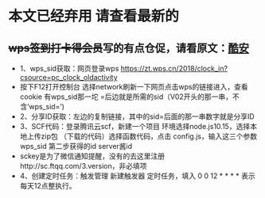 # 本文已经弃用 请查看最新的
## ~~wps签到打卡得会员~~写的有点仓促，请看原文：[酷安](https://www.coolapk.com/feed/18644146?shareKey=NjAyZTVmM2FhZWY4NWVmNzJhYTE~&shareUid=2751597&shareFrom=com.coolapk.market_9.63)
- 1、wps_sid获取：网页登录wps  https://zt.wps.cn/2018/clock_in?csource=pc_clock_oldactivity
- 按下F12打开控制台 选择network刷新一下网页点击wps的链接进入，查看cookie 有wps_sid那一坨 =后边就是所需的sid（V02开头的那一串，不含’wps_sid=’)
- 2、分享ID获取：左边的复制链接，其中的sid=后面的那一串数字就是分享ID
- 3、SCF代码：登录腾讯云scf，新建一个项目 环境选择node.js10.15，选择本地上传zip包 （下载的代码）选择函数代码，点击 config.js，输入这三个参数wps_sid  第二步获得的id  server酱id
- sckey是为了微信通知提醒，没有的去这里注册http://sc.ftqq.com/3.version，非必填项
- 4、创建定时任务：触发管理 新建触发器 定时任务，填入 0 0 12 * * * *  表示每天12点整执行。
